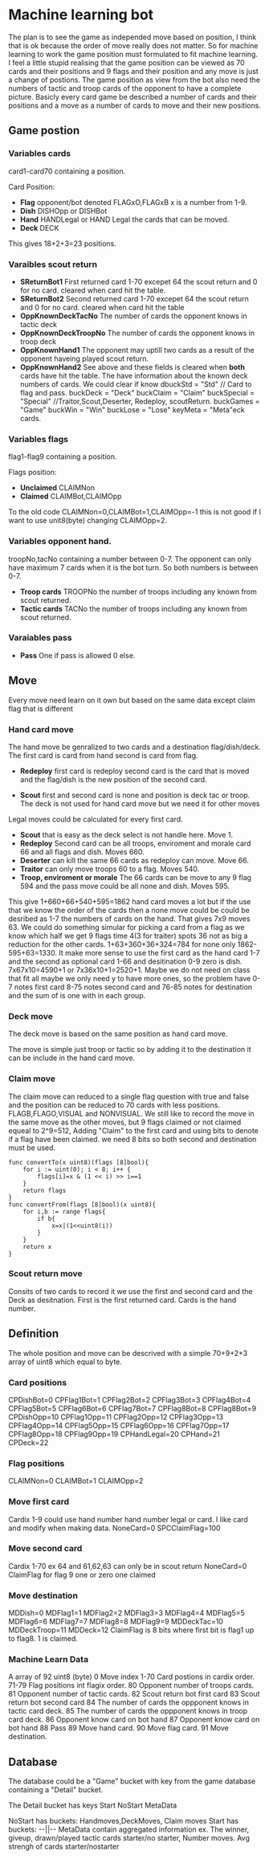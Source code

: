 # Machine learning bot

The plan is to see the game as independed move based on position, I think that is ok because
the order of move really does not matter. So for machine learning to work the game position 
must formulated to fit machine learning. I feel a little stupid realising that the game position
can be viewed as 70 cards and their positions and 9 flags and their position and any move is just
a change of postions. The game position as view from the bot also need the numbers of tactic
and troop cards of the opponent to have a complete picture.
Basicly every card game be described a number of cards and their positions and a move as a number
of cards to move and their new positions.

## Game postion

### Variables cards

card1-card70 containing a position.

Card Position: 

* **Flag** opponent/bot denoted FLAGxO,FLAGxB  x is a number from 1-9. 
* **Dish** DISHOpp or DISHBot
* **Hand** HANDLegal or HAND Legal the cards that can be moved.
* **Deck** DECK 

This gives 18+2+3=23 positions.

### Varaibles scout return
* **SReturnBot1** First returned card 1-70 excepet 64 the scout return and 0 for no card.
cleared when card hit the table.
* **SReturnBot2** Second returned card 1-70 excepet 64 the scout return and 0 for no card.
cleared when card hit the table
* **OppKnownDeckTacNo** The number of cards the opponent knows in tactic deck
* **OppKnownDeckTroopNo** The number of cards the opponent knows in troop deck
* **OppKnownHand1** The opponent may uptill two cards as a result of the opponent haveing played scout return.
* **OppKnownHand2** See above and these fields is cleared when **both** cards have hit the table.
The have information about the known deck numbers of cards. We could clear if know dbuckStd     = "Std" // Card to flag and pass.
	buckDeck    = "Deck"
	buckClaim   = "Claim"
	buckSpecial = "Special" //Traitor,Scout,Deserter, Redeploy, scoutReturn.
	buckGames   = "Game"
	buckWin     = "Win"
	buckLose    = "Lose"
	keyMeta     = "Meta"eck cards.

### Variables flags

flag1-flag9 containing a position.

Flags position: 

* **Unclaimed** CLAIMNon
* **Claimed**  CLAIMBot,CLAIMOpp 

To the old code CLAIMNon=0,CLAIMBot=1,CLAIMOpp=-1 this is not
good if I want to use unit8(byte) changing CLAIMOpp=2.

### Variables opponent hand.

troopNo,tacNo containing a number between 0-7.
The opponent can only have maximum 7 cards when it is the bot turn. So both numbers is
between 0-7.

* **Troop cards** TROOPNo the number of troops including any known from scout returned.
* **Tactic cards** TACNo the number of troops including any known from scout returned.

### Varaiables pass

* **Pass** One if pass is allowed 0 else.
## Move

Every move need learn on it own but based on the same data except claim 
flag that is different

### Hand card move

The hand move be genralized to two cards and a destination flag/dish/deck.
The first card is card from hand second is card from flag.

* **Redeploy** first card is redeploy second card is the card that is moved
and the flag/dish is the new position of the second card.

* **Scout** first and second card is none and position is deck tac or troop. 
The deck is not used for hand card move but we need it for other moves

Legal moves could be calculated for every first card.

* **Scout** that is easy as the deck select is not handle here. Move 1.
* **Redeploy** Second card can be all troops, enviroment and morale card 66 and
all flags and dish. Moves 660.
* **Deserter** can kill the same 66 cards as redeploy can move. Move 66.
* **Traitor** can only move troops 60 to a flag. Moves 540.
* **Troop, enviroment or morale** The 66 cards can be move to any 9 flag
594 and the pass move could be all none and dish. Moves 595.

This give 1+660+66+540+595=1862 hand card moves a lot but if the use that
we know the order of the cards then a none move could be could be desribed
as 1-7 the numbers of cards on the hand. That gives 7x9 moves 63. We could
do something simular for picking a card from a flag as we know which half
we get 9 flags time 4(3 for traiter) spots 36 not as big a reduction for
the other cards. 1+63+360+36+324=784 for none only 1862-595+63=1330.
It make more sense to use the first card as the hand card 1-7 and the
second as optional card 1-66 and desitination 0-9 zero is dish.
7x67x10=4590+1 or 7x36x10+1=2520+1.
Maybe we do not need on class that fit all maybe we only need y to have more
ones, so the problem have 0-7 notes first card 8-75 notes second card and
76-85 notes for destination and the sum of is one with in each group.



### Deck move

The deck move is based on the same position as hand card move.

The move is simple just troop or tactic so by adding it to the destination it
can be include in the hand card move.

### Claim move

The claim move can reduced to a single flag question with true and false and
the position can be reduced to 70 cards with less positions. FLAGB,FLAGO,VISUAL 
and NONVISUAL.
We still like to record the move in the same move as the other moves, but
9 flags claimed or not claimed equeal to 2^9=512, Adding "Claim" to
the first card and using bits to denote if a flag have been claimed.
we need 8 bits so both second and destination must be used.
```
func convertTo(x uint8)(flags [8]bool){
	for i := uint(0); i < 8; i++ {
		flags[i]=x & (1 << i) >> i==1
    }
    return flags
}
func convertFrom(flags [8]bool)(x uint8){
	for i,b := range flags{
		if b{
			x=x|(1<<uint8(i))
		}
    }
    return x
}
```

### Scout return move

Consits of two cards to record it we use the first and second card and
the Deck as desitnation. First is the first returned card. Cards is the hand
number.


## Definition

The whole position and move can be descrived with a simple 70+9+2+3 array
of uint8 which equal to byte.

### Card positions

CPDishBot=0
CPFlag1Bot=1
CPFlag2Bot=2
CPFlag3Bot=3
CPFlag4Bot=4
CPFlag5Bot=5
CPFlag6Bot=6
CPFlag7Bot=7
CPFlag8Bot=8
CPFlag8Bot=9
CPDishOpp=10
CPFlag1Opp=11
CPFlag2Opp=12
CPFlag3Opp=13
CPFlag4Opp=14
CPFlag5Opp=15
CPFlag6Opp=16
CPFlag7Opp=17
CPFlag8Opp=18
CPFlag9Opp=19
CPHandLegal=20
CPHand=21
CPDeck=22

### Flag positions

CLAIMNon=0
CLAIMBot=1
CLAIMOpp=2

### Move first card
Cardix 1-9 could use hand number hand number legal or card. I like card and modify when making data.
NoneCard=0
SPCClaimFlag=100

### Move second card
Cardix 1-70 ex 64 and 61,62,63 can only be in scout return
NoneCard=0
ClaimFlag for flag 9 one or zero one claimed

### Move destination

MDDish=0
MDFlag1=1
MDFlag2=2
MDFlag3=3
MDFlag4=4
MDFlag5=5
MDFlag6=6
MDFlag7=7
MDFlag8=8
MDFlag9=9
MDDeckTac=10
MDDeckTroop=11
MDDeck=12
ClaimFlag is 8 bits where first bit is flag1 up to flag8. 1 is claimed.


### Machine Learn Data

A array of 92 uint8 (byte)
0 Move index
1-70 Card postions in cardix order.
71-79 Flag positions int flagix order.
80 Opponent number of troops cards. 
81 Opponent number of tactic cards.
82 Scout return bot first card
83 Scout return bot second card
84 The number of cards the oppponent knows in tactic card deck.
85 The number of cards the oppponent knows in troop card deck.
86 Opponent know card on bot hand
87 Opponent know card on bot hand
88 Pass
89 Move hand card.
90 Move flag card.
91 Move destination.


## Database

The database could be a "Game" bucket with key from the game database
containing a "Detail" bucket.

The Detail bucket has keys Start NoStart MetaData

NoStart has buckets: Handmoves,DeckMoves, Claim moves
Start has buckets: --||--
MetaData contain aggregated information ex. The winner, giveup, drawn/played tactic cards starter/no starter, Number moves. Avg strengh of cards starter/nostarter 



